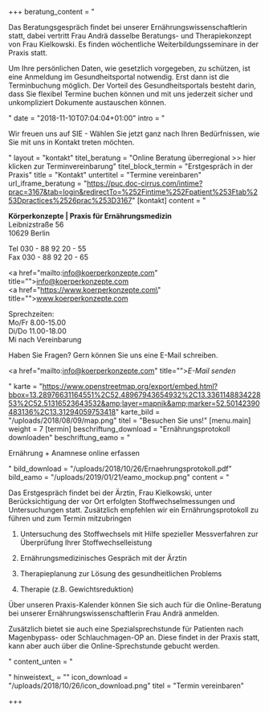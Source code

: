 +++
beratung_content = "<p>Das Beratungsgespräch findet bei unserer Ernährungswissenschaftlerin statt, dabei vertritt Frau Andrä dasselbe Beratungs- und Therapiekonzept von Frau Kielkowski. Es finden wöchentliche Weiterbildungsseminare in der Praxis statt.</p><p>Um Ihre persönlichen Daten, wie gesetzlich vorgegeben, zu schützen, ist eine Anmeldung im Gesundheitsportal notwendig. Erst dann ist die Terminbuchung möglich. Der Vorteil des Gesundheitsportals besteht darin, dass Sie flexibel Termine buchen können und mit uns jederzeit sicher und unkompliziert Dokumente austauschen können. </p>"
date = "2018-11-10T07:04:04+01:00"
intro = "<p>Wir freuen uns auf SIE - Wählen Sie jetzt ganz nach Ihren Bedürfnissen, wie Sie mit uns in Kontakt treten möchten.</p>"
layout = "kontakt"
titel_beratung = "Online Beratung überregional >> hier klicken zur Terminvereinbarung"
titel_block_termin = "Erstgespräch in der Praxis"
title = "Kontakt"
untertitel = "Termine vereinbaren"
url_iframe_beratung = "https://puc.doc-cirrus.com/intime?prac=3167&tab=login&redirectTo=%252Fintime%252Fpatient%253Ftab%253Dpractices%2526prac%253D3167"
[kontakt]
content = "<p><strong>Körperkonzepte | Praxis für Ernährungsmedizin<br></strong>Leibnizstraße 56<br>10629 Berlin</p><p>Tel 030 - 88 92 20 - 55<br>Fax 030 - 88 92 20 - 65</p><p><a href=\"mailto:info@koerperkonzepte.com\" title=\"\">info@koerperkonzepte.com</a><br><a href=\"https://www.koerperkonzepte.com\" title=\"\">www.koerperkonzepte.com</a></p><p>Sprechzeiten:<br>Mo/Fr 8.00-15.00<br>Di/Do 11.00-18.00<br>Mi nach Vereinbarung</p><p>Haben Sie Fragen? Gern können Sie uns eine E-Mail schreiben.</p><p><a href=\"mailto:info@koerperkonzepte.com\" title=\"\"><em>E-Mail senden</em></a></p>"
karte = "https://www.openstreetmap.org/export/embed.html?bbox=13.28976631164551%2C52.48967943654932%2C13.336114883422853%2C52.51316523643532&amp;layer=mapnik&amp;marker=52.50142390483136%2C13.31294059753418"
karte_bild = "/uploads/2018/08/09/map.png"
titel = "Besuchen Sie uns!"
[menu.main]
weight = 7
[termin]
beschriftung_download = "Ernährungsprotokoll downloaden"
beschriftung_eamo = "<p>Ernährung + Anamnese online erfassen</p>"
bild_download = "/uploads/2018/10/26/Ernaehrungsprotokoll.pdf"
bild_eamo = "/uploads/2019/01/21/eamo_mockup.png"
content = "<p>Das Erstgespräch findet bei der Ärztin, Frau Kielkowski, unter Berücksichtigung der vor Ort erfolgten Stoffwechselmessungen und Untersuchungen statt. Zusätzlich empfehlen wir ein Ernährungsprotokoll zu führen und zum Termin mitzubringen</p><ol><li><p>Untersuchung des Stoffwechsels mit Hilfe spezieller Messverfahren zur Überprüfung Ihrer Stoffwechselleistung</p></li><li><p>Ernährungsmedizinisches Gespräch mit der Ärztin</p></li><li><p>Therapieplanung zur Lösung des gesundheitlichen Problems</p></li><li><p>Therapie (z.B. Gewichtsreduktion)</p></li></ol><p>Über unseren Praxis-Kalender können Sie sich auch für die Online-Beratung bei unserer Ernährungswissenschaftlerin Frau Andrä anmelden. </p><p>Zusätzlich bietet sie auch eine Spezialsprechstunde für Patienten nach Magenbypass- oder Schlauchmagen-OP an. Diese findet in der Praxis statt, kann aber auch über die Online-Sprechstunde gebucht werden.</p>"
content_unten = "<p></p>"
hinweistext_ = ""
icon_download = "/uploads/2018/10/26/icon_download.png"
titel = "Termin vereinbaren"

+++

